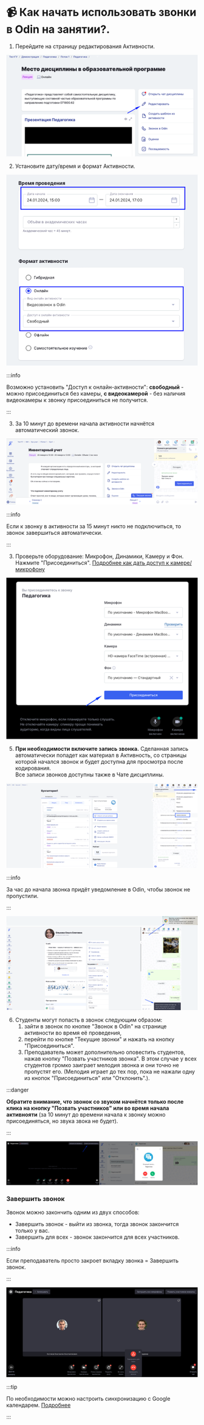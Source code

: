 # 📹 Как начать использовать звонки в Odin на занятии?.

1. Перейдите на страницу редактирования  Активности.

![](<../../.gitbook/assets/image (184).png>)

2. Установите дату/время и формат Активности.

![](<../../.gitbook/assets/image (182).png>)

:::info

Возможно установить "Доступ к онлайн-активности": **свободный** - можно присоединиться без камеры,  **с видеокамерой** - без наличия видеокамеры к звонку присоединиться не получится.

:::

3. За 10 минут до времени начала активности начнётся автоматический звонок.

![](<../../.gitbook/assets/image (195).png>)



:::info

Если к звонку в активности за 15 минут никто не подключиться, то звонок завершиться автоматически.

:::

3. Проверьте оборудование: Микрофон, Динамики, Камеру и Фон. Нажмите "Присоединиться". [Подробнее как дать доступ к камере/микрофону](../../kommunikaciya/videozvonki/kak-dat-dostup-k-kamere-i-mikrofonu-dlya-zvonkov-v-odin.md)

![](<../../.gitbook/assets/image (3) (3) (1).png>)

5. **При необходимости включите запись звонка.** Сделанная запись автоматически попадет как материал в Активность, со страницы которой начался звонок и будет доступна для просмотра после кодирования. \
   Все записи звонков доступны также в Чате дисциплины.

![](<../../.gitbook/assets/image (193).png>)

:::info

За час до начала звонка придёт уведомление в Odin, чтобы звонок не пропустили.

:::

![](<../../.gitbook/assets/image (194).png>)

6. Студенты могут попасть в звонок следующим образом:
   1. зайти в звонок по кнопке  "Звонок в Odin" на странице активности во время её проведения,
   2. перейти по кнопке "Текущие звонки" и нажать на кнопку "Присоединиться".
   3. Преподаватель может дополнительно оповестить студентов, нажав кнопку "Позвать участников звонка". В этом случае у всех студентов громко заиграет мелодия звонка и они точно не пропустят его. (Мелодия играет до тех пор, пока не нажали одну из кнопок "Присоединиться" или "Отклонить".).

:::danger

**Обратите внимание, что звонок со звуком начнётся только после клика на кнопку "Позвать участников" или во время начала активнояти** (за 10 минут до времени начала к звонку можно присоединяться, но звука звока не будет).

:::

![](<../../.gitbook/assets/image (5) (1) (2).png>)

### Завершить звонок

Звонок можно закончить одним из двух способов:

* Завершить звонок - выйти из звонка, тогда звонок закончится только у вас.
* Завершить для всех -  звонок закончится для всех участников.

:::info

Если преподаватель просто закроет вкладку звонка = Завершить звонок.

:::

![](<../../.gitbook/assets/image (3) (1) (1) (2) (1).png>)

:::tip 

По необходимости можно настроить синхронизацию с  Google календарем. [Подробнее](../nastroika-sinkhronizacii-s-google-kalendarem.md)

:::
